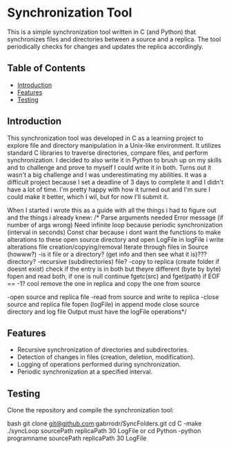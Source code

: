 # Synchronization Tool

This is a simple synchronization tool written in C (and Python) that synchronizes files and directories between a source and a replica.
The tool periodically checks for changes and updates the replica accordingly.

## Table of Contents
- [Introduction](#introduction)
- [Features](#features)
- [Testing](#testing)

## Introduction

This synchronization tool was developed in C as a learning project to explore file and directory manipulation in a Unix-like environment.
It utilizes standard C libraries to traverse directories, compare files, and perform synchronization.
I decided to also write it in Python to brush up on my skills and to challenge and prove to myself I could write it in both.
Turns out it wasn't a big challenge and I was underestimating my abilities.
It was a difficult project because I set a deadline of 3 days to complete it and I didn't have a lot of time.
I'm pretty happy with how it turned out and I'm sure I could make it better, which I wil, but for now I'll submit it.

When I started i wrote this as a guide with all the things i had to figure out and the things i already knew:
/*
Parse arguments needed
Error message (if number of args wrong)
Need infinite loop because periodic synchronization (interval in seconds)
Const char because i dont want the functions to make alterations to these
open source directory and open LogFile
    in logFile i write alterations 
        file creation/copying/removal
Iterate through files in Source (howww?)
    -is it file or a directory?
    (get info and then see what it is)???
    directory?
        -recursive (subdirectories)
    file?
        -copy to replica (create folder if doesnt exist)
                check if the entry is in both but theyre different (byte by byte)
                    fopen and read both, if one is null continue
                    fgetc(src) and fget(path)
                    if EOF == -1? cool
                    remove the one in replica and copy the one from source
                
-open source and replica file
            -read from source and write to replica
            -close source and replica file
    fopen (logFile) in append mode
close source directory and log file
Output must have the logFile operations*/
## Features

- Recursive synchronization of directories and subdirectories.
- Detection of changes in files (creation, deletion, modification).
- Logging of operations performed during synchronization.
- Periodic synchronization at a specified interval.

## Testing

Clone the repository and compile the synchronization tool:

bash
git clone git@github.com:gabrrodr/SyncFolders.git
cd C
-make
./syncLoop sourcePath replicaPath 30 LogFile
or
cd Python
-python programname sourcePath replicaPath 30 LogFile
